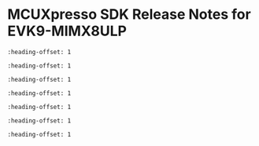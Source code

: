 # MCUXpresso SDK Release Notes for EVK9-MIMX8ULP


```{include) topics/overview.md
:heading-offset: 1
```

```{include) topics/mcuxpresso_sdk.md
:heading-offset: 1
```

```{include) topics/development_tools.md
:heading-offset: 1
```

```{include) topics/supported_development_systems.md
:heading-offset: 1
```

```{include) topics/mcuxpresso_sdk_release_package.md
:heading-offset: 1
```

```{include) ../../../../release/commonrn/topics/release_contents.md
:heading-offset: 1
```

```{include) topics/known_issues.md
:heading-offset: 1
```


